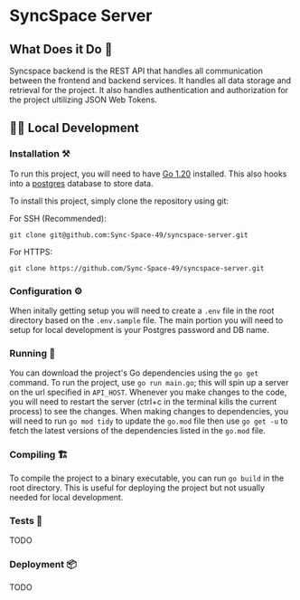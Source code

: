 # SyncSpace Server
## What Does it Do 🤔
Syncspace backend is the REST API that handles all communication between the frontend and backend services. It handles all data storage and retrieval for the project. It also handles authentication and authorization for the project ultilizing JSON Web Tokens.


## 👩‍💻 Local Development
### Installation ⚒️
To run this project, you will need to have [Go 1.20](https://go.dev/dl/) installed. This also hooks into a [postgres](https://www.postgresql.org/download/) database to store data.

To install this project, simply clone the repository using git:

For SSH (Recommended):

`git clone git@github.com:Sync-Space-49/syncspace-server.git`

For HTTPS:

`git clone https://github.com/Sync-Space-49/syncspace-server.git`


### Configuration ⚙️
When initally getting setup you will need to create a `.env` file in the root directory based on the `.env.sample` file. The main portion you will need to setup for local development is your Postgres password and DB name.


### Running 🚀
You can download the project's Go dependencies using the `go get` command. To run the project, use `go run main.go`; this will spin up a server on the url specified in `API_HOST`. Whenever you make changes to the code, you will need to restart the server (ctrl+c in the terminal kills the current process) to see the changes. When making changes to dependencies, you will need to run `go mod tidy` to update the `go.mod` file then use `go get -u` to fetch the latest versions of the dependencies listed in the `go.mod` file.

### Compiling 🏗️
To compile the project to a binary executable, you can run `go build` in the root directory. This is useful for deploying the project but not usually needed for local development.


### Tests 🧪
TODO


### Deployment 📦
TODO